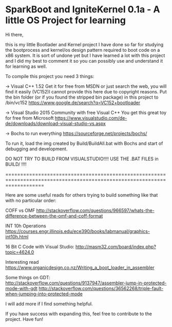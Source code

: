 SparkBoot and IgniteKernel 0.1a - A little OS Project for learning
=========================================================================================================================

Hi there,

this is my little Bootlader and Kernel project I have done so far for studying the bootprocess and kernel/os design pattern required to boot code on a x86 system. It is sort of undone yet but I have learned a lot with this project and I did my best to comment it so you can possibly use and understand it for learning as well. 

To compile this project you need 3 things:

-> Visual C++ 1.52
Get it for free from MSDN or just search the web, you will find it easily (VC152)I cannot provide this here due to copyright reasons. Put the bin folder (or if you found the stripped bin package) in this project to /bin/vc152
https://www.google.de/search?q=VC152+bootloader

-> Visual Studio 2015 Community with free Visual C++
You get this great toy for free from Microsoft
https://www.visualstudio.com/de-de/downloads/download-visual-studio-vs.aspx

-> Bochs
to run everything 
https://sourceforge.net/projects/bochs/

To run it, load the img created by Build/BuildAll.bat with Bochs and start of debugging and development.

DO NOT TRY TO BUILD FROM VISUALSTUDIO!!!! USE THE .BAT FILES in BUILD/ !!!!

=========================================================================================================================

Here are some useful reads for others trying to build something like that with no particular order:

COFF vs OMF
http://stackoverflow.com/questions/966597/whats-the-difference-between-the-omf-and-coff-format

INT 10h Operations
https://courses.engr.illinois.edu/ece390/books/labmanual/graphics-int10h.html

16 Bit C Code with Visual Studio:
http://masm32.com/board/index.php?topic=4624.0

Interesting read
https://www.organicdesign.co.nz/Writing_a_boot_loader_in_assembler

Some things on GDT:
http://stackoverflow.com/questions/9137947/assembler-jump-in-protected-mode-with-gdt
http://stackoverflow.com/questions/36562268/triple-fault-when-jumping-into-protected-mode

I will add more if I find something helpful.

If you have success with expanding this, feel free to contribute to the project. Have fun!